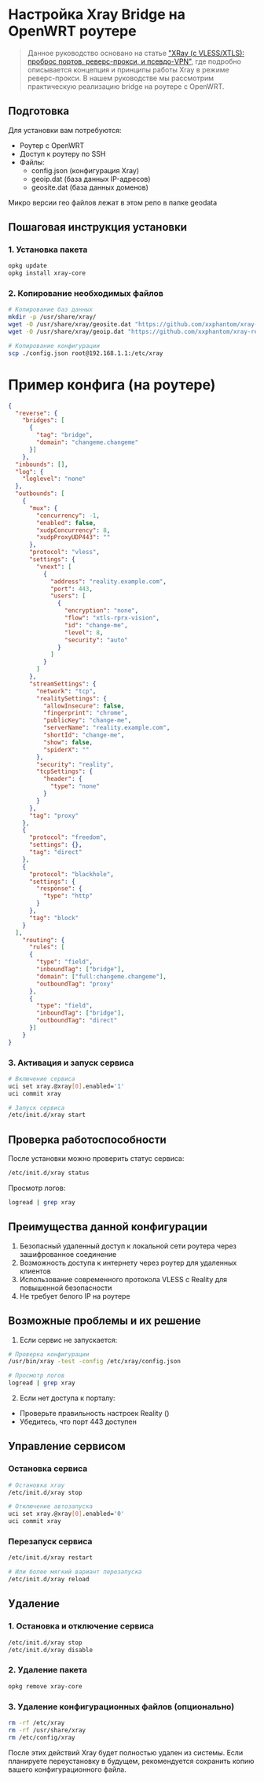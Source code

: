 # Настройка Xray Bridge на OpenWRT роутере

> Данное руководство основано на статье ["XRay (с VLESS/XTLS): проброс портов, реверс-прокси, и псевдо-VPN"](https://habr.com/ru/articles/774838/), где подробно описывается концепция и принципы работы Xray в режиме реверс-прокси. В нашем руководстве мы рассмотрим практическую реализацию bridge на роутере с OpenWRT.

## Подготовка

Для установки вам потребуются:

- Роутер с OpenWRT
- Доступ к роутеру по SSH
- Файлы:
  - config.json (конфигурация Xray)
  - geoip.dat (база данных IP-адресов)
  - geosite.dat (база данных доменов)

Микро версии гео файлов лежат в этом репо в папке geodata

## Пошаговая инструкция установки

### 1. Установка пакета

```bash
opkg update
opkg install xray-core
```

### 2. Копирование необходимых файлов

```bash
# Копирование баз данных
mkdir -p /usr/share/xray/ 
wget -O /usr/share/xray/geosite.dat "https://github.com/xxphantom/xray-recipes/raw/refs/heads/main/openWRT/geodata/geosite.dat"
wget -O /usr/share/xray/geoip.dat "https://github.com/xxphantom/xray-recipes/raw/refs/heads/main/openWRT/geodata/geoip.dat"

# Копирование конфигурации
scp ./config.json root@192.168.1.1:/etc/xray
```

# Пример конфига (на роутере)

```json
{
  "reverse": {
    "bridges": [
      {
        "tag": "bridge",
        "domain": "changeme.changeme"
      }]
    },
  "inbounds": [],
  "log": {
    "loglevel": "none"
  },
  "outbounds": [
    {
      "mux": {
        "concurrency": -1,
        "enabled": false,
        "xudpConcurrency": 8,
        "xudpProxyUDP443": ""
      },
      "protocol": "vless",
      "settings": {
        "vnext": [
          {
            "address": "reality.example.com",
            "port": 443,
            "users": [
              {
                "encryption": "none",
                "flow": "xtls-rprx-vision",
                "id": "change-me",
                "level": 8,
                "security": "auto"
              }
            ]
          }
        ]
      },
      "streamSettings": {
        "network": "tcp",
        "realitySettings": {
          "allowInsecure": false,
          "fingerprint": "chrome",
          "publicKey": "change-me",
          "serverName": "reality.example.com",
          "shortId": "change-me",
          "show": false,
          "spiderX": ""
        },
        "security": "reality",
        "tcpSettings": {
          "header": {
            "type": "none"
          }
        }
      },
      "tag": "proxy"
    },
    {
      "protocol": "freedom",
      "settings": {},
      "tag": "direct"
    },
    {
      "protocol": "blackhole",
      "settings": {
        "response": {
          "type": "http"
        }
      },
      "tag": "block"
    }
  ],
    "routing": {
      "rules": [
      {
        "type": "field",
        "inboundTag": ["bridge"],
        "domain": ["full:changeme.changeme"],
        "outboundTag": "proxy"
      },
      {
        "type": "field",
        "inboundTag": ["bridge"],
        "outboundTag": "direct"
      }]
    }
}
```

### 3. Активация и запуск сервиса

```bash
# Включение сервиса
uci set xray.@xray[0].enabled='1'
uci commit xray

# Запуск сервиса
/etc/init.d/xray start
```

## Проверка работоспособности

После установки можно проверить статус сервиса:

```bash
/etc/init.d/xray status
```

Просмотр логов:

```bash
logread | grep xray
```

## Преимущества данной конфигурации

1. Безопасный удаленный доступ к локальной сети роутера через зашифрованное соединение
2. Возможность доступа к интернету через роутер для удаленных клиентов
3. Использование современного протокола VLESS с Reality для повышенной безопасности
4. Не требует белого IP на роутере

## Возможные проблемы и их решение

1. Если сервис не запускается:

```bash
# Проверка конфигурации
/usr/bin/xray -test -config /etc/xray/config.json

# Просмотр логов
logread | grep xray
```

2. Если нет доступа к порталу:

- Проверьте правильность настроек Reality ()
- Убедитесь, что порт 443 доступен

## Управление сервисом

### Остановка сервиса

```bash
# Остановка xray
/etc/init.d/xray stop

# Отключение автозапуска
uci set xray.@xray[0].enabled='0'
uci commit xray
```

### Перезапуск сервиса

```bash
/etc/init.d/xray restart

# Или более мягкий вариант перезапуска
/etc/init.d/xray reload
```

## Удаление

### 1. Остановка и отключение сервиса

```bash
/etc/init.d/xray stop
/etc/init.d/xray disable
```

### 2. Удаление пакета

```bash
opkg remove xray-core
```

### 3. Удаление конфигурационных файлов (опционально)

```bash
rm -rf /etc/xray
rm -rf /usr/share/xray
rm /etc/config/xray
```

После этих действий Xray будет полностью удален из системы. Если планируете переустановку в будущем, рекомендуется сохранить копию вашего конфигурационного файла.
